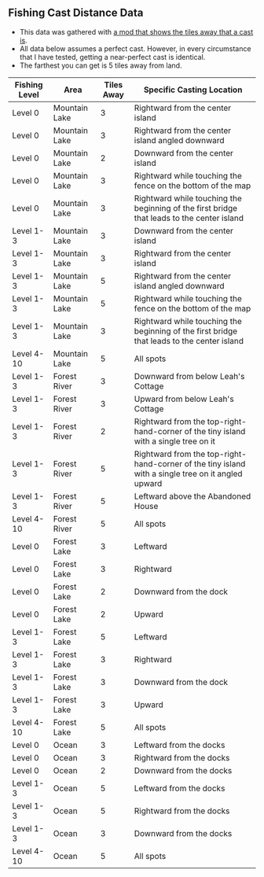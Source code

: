 ## Fishing Cast Distance Data

* This data was gathered with [a mod that shows the tiles away that a cast is](https://github.com/Zamiell/stardew-valley/blob/master/BobblerDistance.cs).
* All data below assumes a perfect cast. However, in every circumstance that I have tested, getting a near-perfect cast is identical.
* The farthest you can get is 5 tiles away from land.

| Fishing Level | Area          | Tiles Away | Specific Casting Location
| ------------- | ------------- | ---------- | -------------------------
| Level 0       | Mountain Lake | 3          | Rightward from the center island
| Level 0       | Mountain Lake | 3          | Rightward from the center island angled downward
| Level 0       | Mountain Lake | 2          | Downward from the center island
| Level 0       | Mountain Lake | 3          | Rightward while touching the fence on the bottom of the map
| Level 0       | Mountain Lake | 3          | Rightward while touching the beginning of the first bridge that leads to the center island
| Level 1-3     | Mountain Lake | 3          | Downward from the center island
| Level 1-3     | Mountain Lake | 3          | Rightward from the center island
| Level 1-3     | Mountain Lake | 5          | Rightward from the center island angled downward
| Level 1-3     | Mountain Lake | 5          | Rightward while touching the fence on the bottom of the map
| Level 1-3     | Mountain Lake | 3          | Rightward while touching the beginning of the first bridge that leads to the center island
| Level 4-10    | Mountain Lake | 5          | All spots
| Level 1-3     | Forest River  | 3          | Downward from below Leah's Cottage
| Level 1-3     | Forest River  | 3          | Upward from below Leah's Cottage
| Level 1-3     | Forest River  | 2          | Rightward from the top-right-hand-corner of the tiny island with a single tree on it
| Level 1-3     | Forest River  | 5          | Rightward from the top-right-hand-corner of the tiny island with a single tree on it angled upward
| Level 1-3     | Forest River  | 5          | Leftward above the Abandoned House
| Level 4-10    | Forest River  | 5          | All spots
| Level 0       | Forest Lake   | 3          | Leftward
| Level 0       | Forest Lake   | 3          | Rightward
| Level 0       | Forest Lake   | 2          | Downward from the dock
| Level 0       | Forest Lake   | 2          | Upward
| Level 1-3     | Forest Lake   | 5          | Leftward
| Level 1-3     | Forest Lake   | 3          | Rightward
| Level 1-3     | Forest Lake   | 3          | Downward from the dock
| Level 1-3     | Forest Lake   | 3          | Upward
| Level 4-10    | Forest Lake   | 5          | All spots
| Level 0       | Ocean         | 3          | Leftward from the docks
| Level 0       | Ocean         | 3          | Rightward from the docks
| Level 0       | Ocean         | 2          | Downward from the docks
| Level 1-3     | Ocean         | 5          | Leftward from the docks
| Level 1-3     | Ocean         | 5          | Rightward from the docks
| Level 1-3     | Ocean         | 3          | Downward from the docks
| Level 4-10    | Ocean         | 5          | All spots
